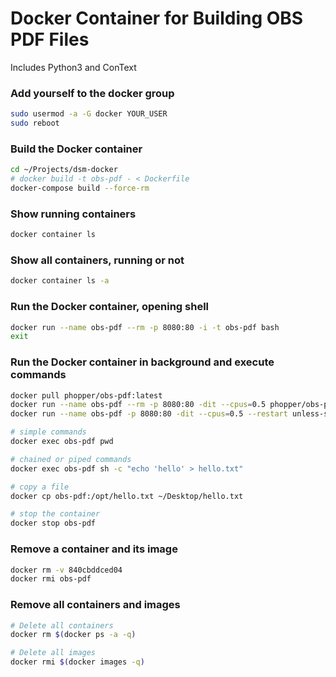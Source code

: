# Docker Container for Building OBS PDF Files

Includes Python3 and ConText


### Add yourself to the docker group
```bash
sudo usermod -a -G docker YOUR_USER
sudo reboot
```

### Build the Docker container
```bash
cd ~/Projects/dsm-docker
# docker build -t obs-pdf - < Dockerfile
docker-compose build --force-rm
```

### Show running containers
```bash
docker container ls
```

### Show all containers, running or not
```bash
docker container ls -a
```

### Run the Docker container, opening shell
```bash
docker run --name obs-pdf --rm -p 8080:80 -i -t obs-pdf bash
exit
```

### Run the Docker container in background and execute commands
```bash
docker pull phopper/obs-pdf:latest
docker run --name obs-pdf --rm -p 8080:80 -dit --cpus=0.5 phopper/obs-pdf:latest
docker run --name obs-pdf -p 8080:80 -dit --cpus=0.5 --restart unless-stopped phopper/obs-pdf:latest

# simple commands
docker exec obs-pdf pwd

# chained or piped commands
docker exec obs-pdf sh -c "echo 'hello' > hello.txt"

# copy a file
docker cp obs-pdf:/opt/hello.txt ~/Desktop/hello.txt

# stop the container
docker stop obs-pdf
```

### Remove a container and its image
```bash
docker rm -v 840cbddced04
docker rmi obs-pdf
```

### Remove all containers and images
```bash
# Delete all containers
docker rm $(docker ps -a -q)

# Delete all images
docker rmi $(docker images -q)
```
